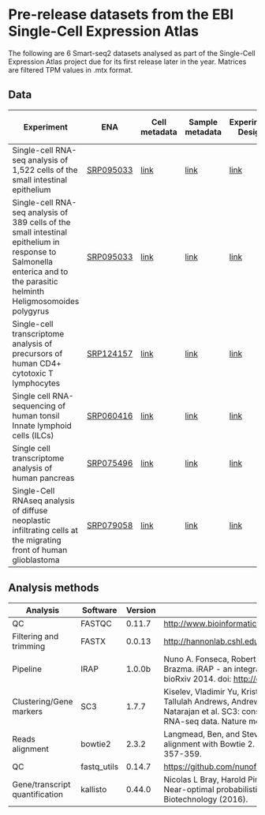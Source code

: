 # Pre-release datasets from the EBI Single-Cell Expression Atlas

The following are 6 Smart-seq2 datasets analysed as part of the Single-Cell Expression Atlas project due for its first release later in the year. Matrices are filtered TPM values in .mtx format. 

## Data

| Experiment | ENA | Cell metadata | Sample metadata | Experiment Design | Filtered quantification files | Clusters |
| --- | --- | --- | --- | --- | --- | --- |
| Single-cell RNA-seq analysis of 1,522 cells of the small intestinal epithelium | [SRP095033](https://www.ebi.ac.uk/ena/data/view/PRJNA357261) | [link](http://ftp.ebi.ac.uk/pub/databases/arrayexpress/data/atlas/example_single_cell/E-ENAD-13/E-ENAD-13.idf.txt) | [link](http://ftp.ebi.ac.uk/pub/databases/arrayexpress/data/atlas/example_single_cell/E-ENAD-13/E-ENAD-13.cellmeta.csv) | [link](http://ftp.ebi.ac.uk/pub/databases/arrayexpress/data/atlas/example_single_cell/E-ENAD-13/ExpDesign-E-ENAD-13.tsv) | [link](http://ftp.ebi.ac.uk/pub/databases/arrayexpress/data/atlas/example_single_cell/E-ENAD-13/E-ENAD-13-quantification-filtered-files.zip) | [link](http://ftp.ebi.ac.uk/pub/databases/arrayexpress/data/atlas/example_single_cell/E-ENAD-13/E-ENAD-13.clusters.tsv) |
| Single-cell RNA-seq analysis of 389 cells of the small intestinal epithelium in response to Salmonella enterica and to the parasitic helminth Heligmosomoides polygyrus | [SRP095033](https://www.ebi.ac.uk/ena/data/view/PRJNA357261) | [link](http://ftp.ebi.ac.uk/pub/databases/arrayexpress/data/atlas/example_single_cell/E-ENAD-14/E-ENAD-14.idf.txt) | [link](http://ftp.ebi.ac.uk/pub/databases/arrayexpress/data/atlas/example_single_cell/E-ENAD-14/E-ENAD-14.cellmeta.csv) | [link](http://ftp.ebi.ac.uk/pub/databases/arrayexpress/data/atlas/example_single_cell/E-ENAD-14/ExpDesign-E-ENAD-14.tsv) | [link](http://ftp.ebi.ac.uk/pub/databases/arrayexpress/data/atlas/example_single_cell/E-ENAD-14/E-ENAD-14-quantification-filtered-files.zip) | [link](http://ftp.ebi.ac.uk/pub/databases/arrayexpress/data/atlas/example_single_cell/E-ENAD-14/E-ENAD-14.clusters.tsv) |
| Single-cell transcriptome analysis of precursors of human CD4+ cytotoxic T lymphocytes | [SRP124157](https://www.ebi.ac.uk/ena/data/view/PRJNA417191) | [link](http://ftp.ebi.ac.uk/pub/databases/arrayexpress/data/atlas/example_single_cell/E-GEOD-106540/E-GEOD-106540.idf.txt) | [link](http://ftp.ebi.ac.uk/pub/databases/arrayexpress/data/atlas/example_single_cell/E-GEOD-106540/E-GEOD-106540.cellmeta.csv) | [link](http://ftp.ebi.ac.uk/pub/databases/arrayexpress/data/atlas/example_single_cell/E-GEOD-106540/ExpDesign-E-GEOD-106540.tsv) | [link](http://ftp.ebi.ac.uk/pub/databases/arrayexpress/data/atlas/example_single_cell/E-GEOD-106540/E-GEOD-106540-quantification-filtered-files.zip) | [link](http://ftp.ebi.ac.uk/pub/databases/arrayexpress/data/atlas/example_single_cell/E-GEOD-106540/E-GEOD-106540.clusters.tsv) |
| Single cell RNA-sequencing of human tonsil Innate lymphoid cells (ILCs) | [SRP060416](https://www.ebi.ac.uk/ena/data/view/PRJNA289086) | [link](http://ftp.ebi.ac.uk/pub/databases/arrayexpress/data/atlas/example_single_cell/E-GEOD-70580/E-GEOD-70580.idf.txt) | [link](http://ftp.ebi.ac.uk/pub/databases/arrayexpress/data/atlas/example_single_cell/E-GEOD-70580/E-GEOD-70580.cellmeta.csv) | [link](http://ftp.ebi.ac.uk/pub/databases/arrayexpress/data/atlas/example_single_cell/E-GEOD-70580/ExpDesign-E-GEOD-70580.tsv) | [link](http://ftp.ebi.ac.uk/pub/databases/arrayexpress/data/atlas/example_single_cell/E-GEOD-70580/E-GEOD-70580-quantification-filtered-files.zip) | [link](http://ftp.ebi.ac.uk/pub/databases/arrayexpress/data/atlas/example_single_cell/E-GEOD-70580/E-GEOD-70580.clusters.tsv) |
| Single cell transcriptome analysis of human pancreas | [SRP075496](https://www.ebi.ac.uk/ena/data/view/PRJNA322355) | [link](http://ftp.ebi.ac.uk/pub/databases/arrayexpress/data/atlas/example_single_cell/E-GEOD-81547/E-GEOD-81547.idf.txt) | [link](http://ftp.ebi.ac.uk/pub/databases/arrayexpress/data/atlas/example_single_cell/E-GEOD-81547/E-GEOD-81547.cellmeta.csv) | [link](http://ftp.ebi.ac.uk/pub/databases/arrayexpress/data/atlas/example_single_cell/E-GEOD-81547/ExpDesign-E-GEOD-81547.tsv) | [link](http://ftp.ebi.ac.uk/pub/databases/arrayexpress/data/atlas/example_single_cell/E-GEOD-81547/E-GEOD-81547-quantification-filtered-files.zip) | [link](http://ftp.ebi.ac.uk/pub/databases/arrayexpress/data/atlas/example_single_cell/E-GEOD-81547/E-GEOD-81547.clusters.tsv) |
| Single-Cell RNAseq analysis of diffuse neoplastic infiltrating cells at the migrating front of human glioblastoma | [SRP079058](https://www.ebi.ac.uk/ena/data/view/PRJNA330719) | [link](http://ftp.ebi.ac.uk/pub/databases/arrayexpress/data/atlas/example_single_cell/E-GEOD-84465/E-GEOD-84465.idf.txt) | [link](http://ftp.ebi.ac.uk/pub/databases/arrayexpress/data/atlas/example_single_cell/E-GEOD-84465/E-GEOD-84465.cellmeta.csv) | [link](http://ftp.ebi.ac.uk/pub/databases/arrayexpress/data/atlas/example_single_cell/E-GEOD-84465/ExpDesign-E-GEOD-84465.tsv) | [link](http://ftp.ebi.ac.uk/pub/databases/arrayexpress/data/atlas/example_single_cell/E-GEOD-84465/E-GEOD-84465-quantification-filtered-files.zip) | [link](http://ftp.ebi.ac.uk/pub/databases/arrayexpress/data/atlas/example_single_cell/E-GEOD-84465/E-GEOD-84465.clusters.tsv) |


## Analysis methods

| Analysis | Software | Version | Citation |
| --- | --- | --- | --- |
| QC | FASTQC | 0.11.7 | http://www.bioinformatics.babraham.ac.uk/projects/fastqc/ |
| Filtering and trimming | FASTX | 0.0.13 | http://hannonlab.cshl.edu/fastx_toolkit/ |
| Pipeline | IRAP | 1.0.0b | Nuno A. Fonseca, Robert Petryszak, John Marioni, Alvis Brazma. iRAP - an integrated RNA-seq Analysis Pipeline. bioRxiv 2014. doi: http://dx.doi.org/10.1101/005991 |
|Clustering/Gene markers | SC3 | 1.7.7 | Kiselev, Vladimir Yu, Kristina Kirschner, Michael T. Schaub, Tallulah Andrews, Andrew Yiu, Tamir Chandra, Kedar N. Natarajan et al. SC3: consensus clustering of single-cell RNA-seq data. Nature methods 14, no. 5 (2017): 483. |
| Reads alignment | bowtie2 | 2.3.2 | Langmead, Ben, and Steven L. Salzberg. Fast gapped-read alignment with Bowtie 2. Nature methods 9, no. 4 (2012): 357-359. |
| QC | fastq_utils | 0.14.7 | https://github.com/nunofonseca/fastq_utils |
| Gene/transcript quantification | kallisto | 0.44.0 | Nicolas L Bray, Harold Pimentel, Páll Melsted, Lior Pachter. Near-optimal probabilistic RNA-seq quantification. Nature Biotechnology (2016). |
